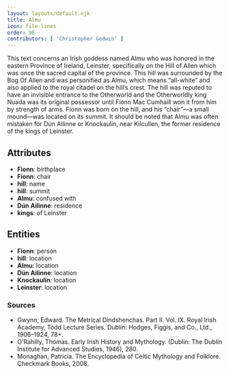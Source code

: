 ```yaml
---
layout: layouts/default.njk
title: Almu
icon: file-lines
order: 98
contributors: [ 'Christopher Godwin' ]
---
```

This text concerns an Irish goddess named Almu who was honored in the eastern Province of Ireland, Leinster, specifically on the Hill of Allen which was once the sacred capital of the province. This hill was surrounded by the Bog Of Allen and was personified as Almu, which means “all-white” and also applied to the royal citadel on the hill’s crest. The hill was reputed to have an invisible entrance to the Otherworld and the Otherworldly king Nuada was its original possessor until Fionn Mac Cumhaill won it from him by strength of arms. Fionn was born on the hill, and his “chair”—a small mound—was located on its summit. It should be noted that Almu was often mistaken for Dún Ailinne or Knockaulin, near Kilcullen, the former residence of the kings of Leinster.

## Attributes

- **Fionn**: birthplace
- **Fionn**: chair
- **hill**: name
- **hill**: summit
- **Almu**: confused with
- **Dún Ailinne**: residence
- **kings**: of Leinster

## Entities

- **Fionn**: person
- **hill**: location
- **Almu**: location
- **Dún Ailinne**: location
- **Knockaulin**: location
- **Leinster**: location

### Sources

- Gwynn, Edward. The Metrical Dindshenchas. Part II. Vol. IX. Royal Irish Academy, Todd Lecture Series. Dublin: Hodges, Figgis, and Co., Ltd., 1906–1924, 78+.
- O’Rahilly, Thomas. Early Irish History and Mythology. (Dublin: The Dublin Institute for Advanced Studies, 1946), 280.
- Monaghan, Patricia. The Encyclopedia of Celtic Mythology and Folklore. Checkmark Books, 2008.

